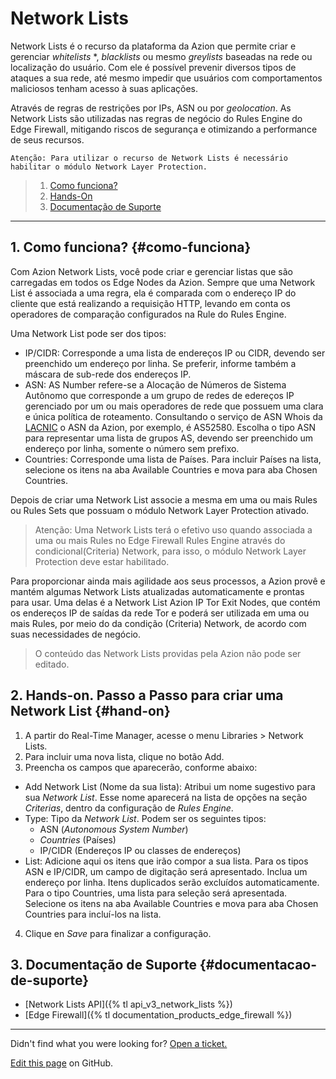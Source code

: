 # Network **Lists**

Network Lists é o recurso da plataforma da Azion que permite criar e gerenciar *whitelists* *, *blacklists* ou mesmo *greylists* baseadas na rede ou localização do usuário. Com ele é possível prevenir diversos tipos de ataques a sua rede, até mesmo impedir que usuários com comportamentos maliciosos tenham acesso à suas aplicações.

Através de regras de restrições por IPs, ASN ou por *geolocation*. As Network Lists são utilizadas nas regras de negócio do Rules Engine do Edge Firewall, mitigando riscos de segurança e otimizando a performance de seus recursos.

~~~
Atenção: Para utilizar o recurso de Network Lists é necessário habilitar o módulo Network Layer Protection.
~~~

> 1. [Como funciona?](#como-funciona)
> 2. [Hands-On](#hands-on)
> 3. [Documentação de Suporte](#documentacao-de-suporte)

---

## 1. Como funciona? {#como-funciona}

Com Azion Network Lists, você pode criar e gerenciar listas que são carregadas em todos os Edge Nodes da Azion. Sempre que uma Network List é associada a uma regra, ela é comparada com o endereço IP do cliente que está realizando a requisição HTTP, levando em conta os operadores de comparação configurados na Rule do Rules Engine.

Uma Network List pode ser dos tipos:

* IP/CIDR: Corresponde a uma lista de endereços IP ou CIDR, devendo ser preenchido um endereço por linha. Se preferir, informe também a máscara de sub-rede dos endereços IP.
* ASN: AS Number refere-se a Alocação de Números de Sistema Autônomo que corresponde a um grupo de redes de edereços IP gerenciado por um ou mais operadores de rede que possuem uma clara e única política de roteamento. Consultando o serviço de ASN Whois da [LACNIC](http://lacnic.net/cgi-bin/lacnic/whois?lg=EN) o ASN da Azion, por exemplo, é AS52580. Escolha o tipo ASN para representar uma lista de grupos AS, devendo ser preenchido um endereço por linha, somente o número sem prefixo.
* Countries: Corresponde uma lista de Países. Para incluir Países na lista, selecione os itens na aba Available Countries e mova para aba Chosen Countries.

Depois de criar uma Network List associe a mesma em uma ou mais Rules ou Rules Sets que possuam o módulo Network Layer Protection ativado.

> Atenção: Uma Network Lists terá o efetivo uso quando associada a uma ou mais Rules no Edge Firewall Rules Engine através do condicional(Criteria) Network, para isso, o módulo Network Layer Protection deve estar habilitado.

Para proporcionar ainda mais agilidade aos seus processos, a Azion provê e mantém algumas Network Lists atualizadas automaticamente e prontas para usar. Uma delas é a Network List Azion IP Tor Exit Nodes, que contém os endereços IP de saídas da rede Tor e poderá ser utilizada em uma ou mais Rules, por meio do da condição (Criteria) Network, de acordo com suas necessidades de negócio.

> O conteúdo das Network Lists providas pela Azion não pode ser editado.

## 2. Hands-on. Passo a Passo para criar uma Network List {#hand-on}

1. A partir do Real-Time Manager, acesse o menu Libraries > Network Lists.
2. Para incluir uma nova lista, clique no botão Add.
3. Preencha os campos que aparecerão, conforme abaixo:
  - Add Network List (Nome da sua lista): Atribui um nome sugestivo para sua *Network List*. Esse nome aparecerá na lista de opções na seção *Criterias*, dentro da configuração de *Rules Engine*.
  - Type: Tipo da *Network List*. Podem ser os seguintes tipos:
    - ASN (*Autonomous System Number*)
    - *Countries* (Países)
    - IP/CIDR (Endereços IP ou classes de endereços)
  - List: Adicione aqui os itens que irão compor a sua lista. Para os tipos ASN e IP/CIDR, um campo de digitação será apresentado. Inclua um endereço por linha. Itens duplicados serão excluídos automaticamente. Para o tipo Countries, uma lista para seleção será apresentada. Selecione os itens na aba Available Countries e mova para aba Chosen Countries para incluí-los na lista.
4. Clique en *Save* para finalizar a configuração.

## 3. Documentação de Suporte {#documentacao-de-suporte}

* [Network Lists API]({% tl api_v3_network_lists %})
* [Edge Firewall]({% tl documentation_products_edge_firewall %})

---

Didn't find what you were looking for? [Open a ticket.](https://tickets.azion.com/)

[Edit this page](https://github.com/aziontech/docs_en/blob/master/edge-firewall/network-lists/index.md) on GitHub.
